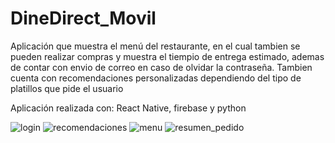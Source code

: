 # DineDirect_Movil
Aplicación que muestra el menú del restaurante, en el cual tambien se pueden realizar compras y muestra el tiempio de entrega estimado, ademas de contar con envio de correo en caso de olvidar la contraseña. Tambien cuenta con recomendaciones personalizadas dependiendo del tipo de platillos que pide el usuario

Aplicación realizada con: React Native, firebase y python

![login](https://github.com/JJM3RLIN/DineDirect_Movil/assets/86682929/d751316f-f726-4448-baa2-16767fc7061f)
![recomendaciones](https://github.com/JJM3RLIN/DineDirect_Movil/assets/86682929/8425ad56-1b38-4a54-82f1-b2125750cc83)
![menu](https://github.com/JJM3RLIN/DineDirect_Movil/assets/86682929/91709ada-3407-4841-8ee7-57833a3b4771)
![resumen_pedido](https://github.com/JJM3RLIN/DineDirect_Movil/assets/86682929/aac64385-23ea-4498-819a-4a46b70cdf10)
